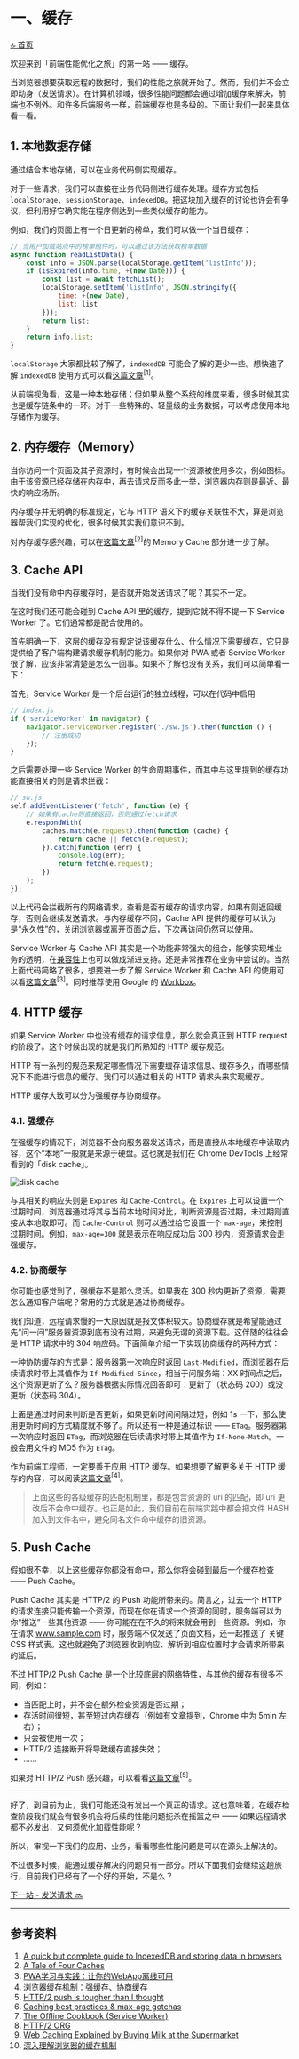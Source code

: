 # 一、缓存

[🔝 首页](../README.md)

欢迎来到「前端性能优化之旅」的第一站 —— 缓存。

当浏览器想要获取远程的数据时，我们的性能之旅就开始了。然而，我们并不会立即动身（发送请求）。在计算机领域，很多性能问题都会通过增加缓存来解决，前端也不例外。和许多后端服务一样，前端缓存也是多级的。下面让我们一起来具体看一看。

## 1. 本地数据存储

通过结合本地存储，可以在业务代码侧实现缓存。

对于一些请求，我们可以直接在业务代码侧进行缓存处理。缓存方式包括 `localStorage`、`sessionStorage`、`indexedDB`。把这块加入缓存的讨论也许会有争议，但利用好它确实能在程序侧达到一些类似缓存的能力。

例如，我们的页面上有一个日更新的榜单，我们可以做一个当日缓存：

```JavaScript
// 当用户加载站点中的榜单组件时，可以通过该方法获取榜单数据
async function readListData() {
    const info = JSON.parse(localStorage.getItem('listInfo'));
    if (isExpired(info.time, +(new Date))) {
        const list = await fetchList();
        localStorage.setItem('listInfo', JSON.stringify({
            time: +(new Date),
            list: list
        }));
        return list;
    }
    return info.list;
}
```

`localStorage` 大家都比较了解了，`indexedDB` 可能会了解的更少一些。想快速了解 `indexedDB` 使用方式可以看[这篇文章](https://medium.com/free-code-camp/a-quick-but-complete-guide-to-indexeddb-25f030425501)<sup>[1]</sup>。

从前端视角看，这是一种本地存储；但如果从整个系统的维度来看，很多时候其实也是缓存链条中的一环。对于一些特殊的、轻量级的业务数据，可以考虑使用本地存储作为缓存。

## 2. 内存缓存（Memory）

当你访问一个页面及其子资源时，有时候会出现一个资源被使用多次，例如图标。由于该资源已经存储在内存中，再去请求反而多此一举，浏览器内存则是最近、最快的响应场所。

内存缓存并无明确的标准规定，它与 HTTP 语义下的缓存关联性不大，算是浏览器帮我们实现的优化，很多时候其实我们意识不到。

对内存缓存感兴趣，可以在[这篇文章](https://calendar.perfplanet.com/2016/a-tale-of-four-caches/)<sup>[2]</sup>的 Memory Cache 部分进一步了解。

## 3. Cache API

当我们没有命中内存缓存时，是否就开始发送请求了呢？其实不一定。

在这时我们还可能会碰到 Cache API 里的缓存，提到它就不得不提一下 Service Worker 了。它们通常都是配合使用的。

首先明确一下，这层的缓存没有规定说该缓存什么、什么情况下需要缓存，它只是提供给了客户端构建请求缓存机制的能力。如果你对 PWA 或者 Service Worker 很了解，应该非常清楚是怎么一回事。如果不了解也没有关系，我们可以简单看一下：

首先，Service Worker 是一个后台运行的独立线程，可以在代码中启用

```JavaScript
// index.js
if ('serviceWorker' in navigator) {
    navigator.serviceWorker.register('./sw.js').then(function () {
        // 注册成功
    });
}
```

之后需要处理一些 Service Worker 的生命周期事件，而其中与这里提到的缓存功能直接相关的则是请求拦截：

```JavaScript
// sw.js
self.addEventListener('fetch', function (e) {
    // 如果有cache则直接返回，否则通过fetch请求
    e.respondWith(
        caches.match(e.request).then(function (cache) {
            return cache || fetch(e.request);
        }).catch(function (err) {
            console.log(err);
            return fetch(e.request);
        })
    );
});
```

以上代码会拦截所有的网络请求，查看是否有缓存的请求内容，如果有则返回缓存，否则会继续发送请求。与内存缓存不同，Cache API 提供的缓存可以认为是“永久性”的，关闭浏览器或离开页面之后，下次再访问仍然可以使用。

Service Worker 与 Cache API 其实是一个功能非常强大的组合，能够实现堆业务的透明，在[兼容性](https://caniuse.com/#feat=serviceworkers&search=service%20worker)上也可以做成渐进支持。还是非常推荐在业务中尝试的。当然上面代码简略了很多，想要进一步了解 Service Worker 和 Cache API 的使用可以看[这篇文章](https://juejin.im/post/5aca14b6f265da237c692e6f)<sup>[3]</sup>。同时推荐使用 Google 的 [Workbox](https://developers.google.com/web/tools/workbox/)。

## 4. HTTP 缓存

如果 Service Worker 中也没有缓存的请求信息，那么就会真正到 HTTP request 的阶段了。这个时候出现的就是我们所熟知的 HTTP 缓存规范。

HTTP 有一系列的规范来规定哪些情况下需要缓存请求信息、缓存多久，而哪些情况下不能进行信息的缓存。我们可以通过相关的 HTTP 请求头来实现缓存。

HTTP 缓存大致可以分为强缓存与协商缓存。

### 4.1. 强缓存

在强缓存的情况下，浏览器不会向服务器发送请求，而是直接从本地缓存中读取内容，这个“本地”一般就是来源于硬盘。这也就是我们在 Chrome DevTools 上经常看到的「disk cache」。

![disk cache](./img/diskcache.png)

与其相关的响应头则是 `Expires` 和 `Cache-Control`。在 `Expires` 上可以设置一个过期时间，浏览器通过将其与当前本地时间对比，判断资源是否过期，未过期则直接从本地取即可。而 `Cache-Control` 则可以通过给它设置一个 `max-age`，来控制过期时间。例如，`max-age=300` 就是表示在响应成功后 300 秒内，资源请求会走强缓存。

### 4.2. 协商缓存

你可能也感觉到了，强缓存不是那么灵活。如果我在 300 秒内更新了资源，需要怎么通知客户端呢？常用的方式就是通过协商缓存。

我们知道，远程请求慢的一大原因就是报文体积较大。协商缓存就是希望能通过先“问一问”服务器资源到底有没有过期，来避免无谓的资源下载。这伴随的往往会是 HTTP 请求中的 304 响应码。下面简单介绍一下实现协商缓存的两种方式：

一种协防缓存的方式是：服务器第一次响应时返回 `Last-Modified`，而浏览器在后续请求时带上其值作为 `If-Modified-Since`，相当于问服务端：XX 时间点之后，这个资源更新了么？服务器根据实际情况回答即可：更新了（状态码 200）或没更新（状态码 304）。

上面是通过时间来判断是否更新，如果更新时间间隔过短，例如 1s 一下，那么使用更新时间的方式精度就不够了。所以还有一种是通过标识 —— `ETag`。服务器第一次响应时返回 `ETag`，而浏览器在后续请求时带上其值作为 `If-None-Match`。一般会用文件的 MD5 作为 `ETag`。

作为前端工程师，一定要善于应用 HTTP 缓存。如果想要了解更多关于 HTTP 缓存的内容，可以阅读[这篇文章](https://github.com/amandakelake/blog/issues/41)<sup>[4]</sup>。

> 上面这些的各级缓存的匹配机制里，都是包含资源的 uri 的匹配，即 uri 更改后不会命中缓存。也正是如此，我们目前在前端实践中都会把文件 HASH 加入到文件名中，避免同名文件命中缓存的旧资源。

## 5. Push Cache

假如很不幸，以上这些缓存你都没有命中，那么你将会碰到最后一个缓存检查 —— Push Cache。

Push Cache 其实是 HTTP/2 的 Push 功能所带来的。简言之，过去一个 HTTP 的请求连接只能传输一个资源，而现在你在请求一个资源的同时，服务端可以为你“推送”一些其他资源 —— 你可能在在不久的将来就会用到一些资源。例如，你在请求 www.sample.com 时，服务端不仅发送了页面文档，还一起推送了 关键 CSS 样式表。这也就避免了浏览器收到响应、解析到相应位置时才会请求所带来的延后。

不过 HTTP/2 Push Cache 是一个比较底层的网络特性，与其他的缓存有很多不同，例如：

- 当匹配上时，并不会在额外检查资源是否过期；
- 存活时间很短，甚至短过内存缓存（例如有文章提到，Chrome 中为 5min 左右）；
- 只会被使用一次；
- HTTP/2 连接断开将导致缓存直接失效；
- ……

如果对 HTTP/2 Push 感兴趣，可以看看[这篇文章](https://jakearchibald.com/2017/h2-push-tougher-than-i-thought/)<sup>[5]</sup>。

---

好了，到目前为止，我们可能还没有发出一个真正的请求。这也意味着，在缓存检查阶段我们就会有很多机会将后续的性能问题扼杀在摇篮之中 —— 如果远程请求都不必发出，又何须优化加载性能呢？

所以，审视一下我们的应用、业务，看看哪些性能问题是可以在源头上解决的。

不过很多时候，能通过缓存解决的问题只有一部分。所以下面我们会继续这趟旅行，目前我们已经有了一个好的开始，不是么？

[下一站 - 发送请求 🔜](../2-request/README.md)

---

## 参考资料

1. [A quick but complete guide to IndexedDB and storing data in browsers](https://medium.com/free-code-camp/a-quick-but-complete-guide-to-indexeddb-25f030425501)
1. [A Tale of Four Caches](https://calendar.perfplanet.com/2016/a-tale-of-four-caches/)
1. [PWA学习与实践：让你的WebApp离线可用](https://juejin.im/post/5aca14b6f265da237c692e6f)
1. [浏览器缓存机制：强缓存、协商缓存](https://github.com/amandakelake/blog/issues/41)
1. [HTTP/2 push is tougher than I thought](https://jakearchibald.com/2017/h2-push-tougher-than-i-thought/)
1. [Caching best practices & max-age gotchas](https://jakearchibald.com/2016/caching-best-practices/)
1. [The Offline Cookbook (Service Worker)](https://developers.google.com/web/fundamentals/instant-and-offline/offline-cookbook/)
1. [HTTP/2 ORG](https://http2.github.io/)
1. [Web Caching Explained by Buying Milk at the Supermarket](https://dev.to/kbk0125/web-caching-explained-by-buying-milk-at-the-supermarket-9k4?utm_source=mybridge&utm_medium=blog&utm_campaign=read_more)
1. [深入理解浏览器的缓存机制](https://mp.weixin.qq.com/s/y-yajw1GaWLKUdOJo3cbew)
